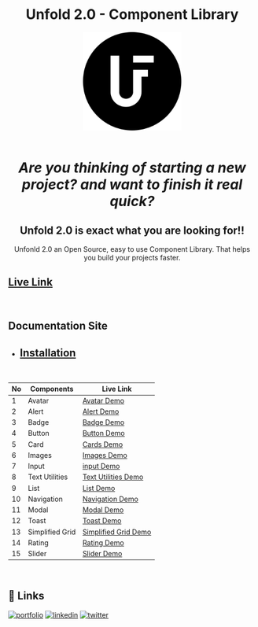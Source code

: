 <div align="center">

# Unfold 2.0 - Component Library

</div>

<div align="center">
    <img src="./images/unfold-b&w.png" height="200" >
</div>

 <br>

 <div align="center">

# _Are you thinking of starting a new project? and want to finish it real quick?_

## Unfold 2.0 is exact what you are looking for!!

Unfonld 2.0 an Open Source, easy to use Component Library. That helps you build your projects faster.

</div>

<h2><a href="https://unfold-ui.netlify.app/">Live Link</a></h2>

<br>

## Documentation Site

-   <h2> <a href="https://unfold-ui.netlify.app/">Installation</a> </h2>

<br>

| No  | Components      | Live Link                                                                                                 |
| --- | --------------- | --------------------------------------------------------------------------------------------------------- |
| 1   | Avatar          | <a href="https://unfold-ui.netlify.app/pages/components/avatar/avatar.html"> Avatar Demo </a>             |
| 2   | Alert           | <a href="https://unfold-ui.netlify.app/pages/components/alert/alert.html"> Alert Demo </a>                |
| 3   | Badge           | <a href="https://unfold-ui.netlify.app/pages/components/badge/badge.html"> Badge Demo </a>                |
| 4   | Button          | <a href="https://unfold-ui.netlify.app/pages/components/button/button.html"> Button Demo </a>             |
| 5   | Card            | <a href="https://unfold-ui.netlify.app/pages/components/card/card.html"> Cards Demo </a>                  |
| 6   | Images          | <a href="https://unfold-ui.netlify.app/pages/components/image/image.html"> Images Demo </a>               |
| 7   | Input           | <a href="https://unfold-ui.netlify.app/pages/components/input/input.html"> input Demo </a>                |
| 8   | Text Utilities  | <a href="https://unfold-ui.netlify.app/pages/components/text/text.html"> Text Utilities Demo </a>         |
| 9   | List            | <a href="https://unfold-ui.netlify.app/pages/components/list/list.html"> List Demo </a>                   |
| 10  | Navigation      | <a href="https://unfold-ui.netlify.app/pages/components/navigation/navigation.html"> Navigation Demo </a> |
| 11  | Modal           | <a href="https://unfold-ui.netlify.app/pages/components/modal/modal.html"> Modal Demo </a>                |
| 12  | Toast           | <a href="https://unfold-ui.netlify.app/pages/components/toast/toast.html"> Toast Demo </a>                |
| 13  | Simplified Grid | <a href="https://unfold-ui.netlify.app/pages/components/grid/grid.html"> Simplified Grid Demo </a>        |
| 14  | Rating          | <a href="https://unfold-ui.netlify.app/pages/components/rating/rating.html"> Rating Demo </a>             |
| 15  | Slider          | <a href="https://unfold-ui.netlify.app/pages/components/slider/slider.html"> Slider Demo </a>             |

<br>

## 🔗 Links

[![portfolio](https://img.shields.io/badge/my_portfolio-000?style=for-the-badge&logo=ko-fi&logoColor=white)](https://shraddha-muley.netlify.app/)
[![linkedin](https://img.shields.io/badge/linkedin-0A66C2?style=for-the-badge&logo=linkedin&logoColor=white)](https://www.linkedin.com/in/shraddha-muley-81886b1a9/)
[![twitter](https://img.shields.io/badge/twitter-1DA1F2?style=for-the-badge&logo=twitter&logoColor=white)](https://twitter.com/shraddhaaa7)
